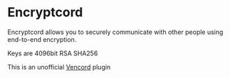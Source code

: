 # Encryptcord

Encryptcord allows you to securely communicate with other people using end-to-end encryption. 

Keys are 4096bit RSA SHA256

This is an unofficial [Vencord](https://vencord.dev) plugin
